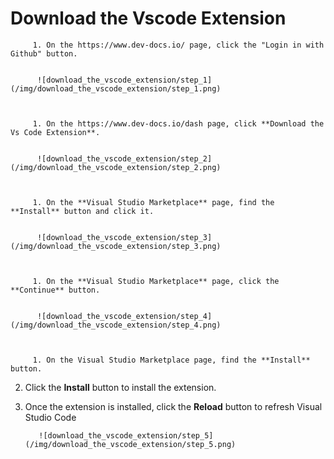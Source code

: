 
  
  # Download the Vscode Extension
         1. On the https://www.dev-docs.io/ page, click the "Login in with Github" button. 


          ![download_the_vscode_extension/step_1](/img/download_the_vscode_extension/step_1.png)

          
        
         1. On the https://www.dev-docs.io/dash page, click **Download the Vs Code Extension**. 


          ![download_the_vscode_extension/step_2](/img/download_the_vscode_extension/step_2.png)

          
        
         1. On the **Visual Studio Marketplace** page, find the **Install** button and click it. 


          ![download_the_vscode_extension/step_3](/img/download_the_vscode_extension/step_3.png)

          
        
         1. On the **Visual Studio Marketplace** page, click the **Continue** button. 


          ![download_the_vscode_extension/step_4](/img/download_the_vscode_extension/step_4.png)

          
        
         1. On the Visual Studio Marketplace page, find the **Install** button. 
2. Click the **Install** button to install the extension. 
3. Once the extension is installed, click the **Reload** button to refresh Visual Studio Code

          ![download_the_vscode_extension/step_5](/img/download_the_vscode_extension/step_5.png)

          
        
  
  